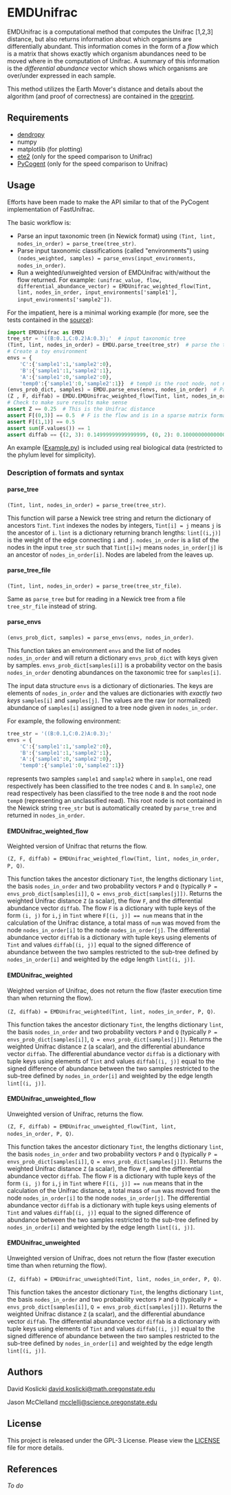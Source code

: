 # EMDUnifrac
EMDUnifrac is a computational method that computes the Unifrac [1,2,3] distance, but also returns information about which organisms are differentially abundant. This information comes in the form of a *flow* which is a matrix that shows exactly which organism abundances need to be moved where in the computation of Unifrac. A summary of this information is the *differential abundance* vector which shows which organisms are over/under expressed in each sample.

This method utilizes the Earth Mover's distance and details about the algorithm (and proof of correctness) are contained in the [preprint](http://biorxiv.org/content/early/2016/11/11/087171).

## Requirements ##
+ [dendropy](http://www.dendropy.org/)
+ numpy 
+ matplotlib (for plotting)
+ [ete2](http://etetoolkit.org/download/) (only for the speed comparison to Unifrac)
+ [PyCogent](https://github.com/pycogent/pycogent) (only for the speed comparison to Unifrac)

## Usage ##
Efforts have been made to make the API similar to that of the PyCogent implementation of FastUnifrac.

The basic workflow is:
+ Parse an input taxonomic treen (in Newick format) using `(Tint, lint, nodes_in_order) = parse_tree(tree_str)`.
+ Parse input taxonomic classifications (called "environments") using `(nodes_weighted, samples) = parse_envs(input_environments, nodes_in_order)`.
+ Run a weighted/unweighted version of EMDUnifrac with/without the flow returned. For example: `(unifrac_value, flow, differential_abundance_vector) = EMDUnifrac_weighted_flow(Tint, lint, nodes_in_order, input_environments['sample1'], input_environments['sample2'])`.

For the impatient, here is a minimal working example (for more, see the tests contained in the [source](https://github.com/dkoslicki/EMDUnifrac/blob/master/src/EMDUnifrac.py)):
```python
import EMDUnifrac as EMDU
tree_str = '((B:0.1,C:0.2)A:0.3);'  # input taxonomic tree
(Tint, lint, nodes_in_order) = EMDU.parse_tree(tree_str)  # parse the tree, getting nodes (Tint), edge lengths (lint), and node names (nodes_in_order)
# Create a toy environment
envs = {
	'C':{'sample1':1,'sample2':0},
	'B':{'sample1':1,'sample2':1},
	'A':{'sample1':0,'sample2':0},
	'temp0':{'sample1':0,'sample2':1}}  # temp0 is the root node, not named in Newick format, but included in nodes_in_order
(envs_prob_dict, samples) = EMDU.parse_envs(envs, nodes_in_order)  # Parse the environments.
(Z , F, diffab) = EMDU.EMDUnifrac_weighted_flow(Tint, lint, nodes_in_order, envs_prob_dict['sample1'], envs_prob_dict['sample2'])  # Run the weighted version of EMDUnifrac that returns the flow
# Check to make sure results make sense
assert Z == 0.25  # This is the Unifrac distance
assert F[(0,3)] == 0.5  # F is the flow and is in a sparse matrix format: a dictionary with tuple keys using elements of Tint and values T[(i, j)] equal to amount of abundance moved from organism nodes_in_order(i) to nodes_in_order(j)
assert F[(1,1)] == 0.5
assert sum(F.values()) == 1
assert diffab == {(2, 3): 0.14999999999999999, (0, 2): 0.10000000000000001}  # diffab is the differential abundance vector, also in a sparse matrix format: a dictionary with tuple keys using elements of Tint and values diffab[(i, j)] equal to the signed difference of abundance between the two samples restricted to the sub-tree defined by nodes_in_order(i) and weighted by the edge length lint[(i,j)].
```

An example ([Example.py](https://github.com/dkoslicki/EMDUnifrac/blob/master/src/Example.py)) is included using real biological data (restricted to the phylum 
level for simplicity).

### Description of formats and syntax ###
#### parse_tree ####
`(Tint, lint, nodes_in_order) = parse_tree(tree_str)`.

This function will parse a Newick tree string and return the dictionary of ancestors `Tint`.
`Tint` indexes the nodes by integers, `Tint[i] = j` means `j` is the ancestor of `i`.
`lint` is a dictionary returning branch lengths: `lint[(i,j)]` is the weight of the edge connecting `i` and `j`.
`nodes_in_order` is a list of the nodes in the input `tree_str` such that `Tint[i]=j` means `nodes_in_order[j]` is an ancestor of `nodes_in_order[i]`. Nodes are labeled from the leaves up.

#### parse_tree_file ####
`(Tint, lint, nodes_in_order) = parse_tree(tree_str_file)`.

Same as `parse_tree` but for reading in a Newick tree from a file `tree_str_file` instead of string.

#### parse_envs ####
`(envs_prob_dict, samples) = parse_envs(envs, nodes_in_order)`.

This function takes an environment `envs` and the list of nodes `nodes_in_order` and will return a dictionary `envs_prob_dict`
with keys given by samples. `envs_prob_dict[samples[i]]` is a probability vector on the basis `nodes_in_order` denoting abundances on the taxonomic tree for `samples[i]`.

The input data structure `envs` is a dictionary of dictionaries. The keys are elements of `nodes_in_order` and the values are dictionaries with *exactly two keys* `samples[i]` and `samples[j]`.
The values are the raw (or normalized) abundance of `samples[i]` assigned to a tree node given in `nodes_in_order`.

For example, the following environment:
```python
tree_str = '((B:0.1,C:0.2)A:0.3);'
envs = {
	'C':{'sample1':1,'sample2':0},
	'B':{'sample1':1,'sample2':1},
	'A':{'sample1':0,'sample2':0},
	'temp0':{'sample1':0,'sample2':1}}
```
represents two samples `sample1` and `sample2` where in `sample1`, one read respectively has been classified to the tree nodes `C` and `B`.
In `sample2`, one read respectively has been classified to the tree node `B` and the root node `temp0` (representing an unclassified read). This root node
is not contained in the Newick string `tree_str` but is automatically created by `parse_tree` and returned in `nodes_in_order`.

#### EMDUnifrac_weighted_flow ####
Weighted version of Unifrac that returns the flow.

`(Z, F, diffab) = EMDUnifrac_weighted_flow(Tint, lint, nodes_in_order, P, Q)`.

This function takes the ancestor dictionary `Tint`, the lengths dictionary `lint`, the basis `nodes_in_order`
and two probability vectors `P` and `Q` (typically `P = envs_prob_dict[samples[i]]`, `Q = envs_prob_dict[samples[j]])`.
Returns the weighted Unifrac distance `Z` (a scalar), the flow `F`, and the differential abundance vector `diffab`.
The flow `F` is a dictionary with tuple keys of the form `(i, j)` for `i,j` in `Tint` where `F[(i, j)] == num` means that in the calculation of the
Unifrac distance, a total mass of `num` was moved from the node `nodes_in_order[i]` to the node `nodes_in_order[j]`.
The differential abundance vector `diffab` is a dictionary with tuple keys using elements of `Tint` and values
`diffab[(i, j)]` equal to the signed difference of abundance between the two samples restricted to the sub-tree
defined by `nodes_in_order[i]` and weighted by the edge length `lint[(i, j)]`.

#### EMDUnifrac_weighted ####
Weighted version of Unifrac, does not return the flow (faster execution time than when returning the flow).

`(Z, diffab) = EMDUnifrac_weighted(Tint, lint, nodes_in_order, P, Q)`.

This function takes the ancestor dictionary `Tint`, the lengths dictionary `lint`, the basis `nodes_in_order`
and two probability vectors `P` and `Q` (typically `P = envs_prob_dict[samples[i]]`, `Q = envs_prob_dict[samples[j]])`.
Returns the weighted Unifrac distance `Z` (a scalar), and the differential abundance vector `diffab`.
The differential abundance vector `diffab` is a dictionary with tuple keys using elements of `Tint` and values
`diffab[(i, j)]` equal to the signed difference of abundance between the two samples restricted to the sub-tree
defined by `nodes_in_order[i]` and weighted by the edge length `lint[(i, j)]`.

#### EMDUnifrac_unweighted_flow ####
Unweighted version of Unifrac, returns the flow.

`(Z, F, diffab) = EMDUnifrac_unweighted_flow(Tint, lint, nodes_in_order, P, Q)`.

This function takes the ancestor dictionary `Tint`, the lengths dictionary `lint`, the basis `nodes_in_order`
and two probability vectors `P` and `Q` (typically `P = envs_prob_dict[samples[i]]`, `Q = envs_prob_dict[samples[j]])`.
Returns the weighted Unifrac distance `Z` (a scalar), the flow `F`, and the differential abundance vector `diffab`.
The flow `F` is a dictionary with tuple keys of the form `(i, j)` for `i,j` in `Tint` where `F[(i, j)] == num` means that in the calculation of the
Unifrac distance, a total mass of `num` was moved from the node `nodes_in_order[i]` to the node `nodes_in_order[j]`.
The differential abundance vector `diffab` is a dictionary with tuple keys using elements of `Tint` and values
`diffab[(i, j)]` equal to the signed difference of abundance between the two samples restricted to the sub-tree
defined by `nodes_in_order[i]` and weighted by the edge length `lint[(i, j)]`.

#### EMDUnifrac_unweighted ####
Unweighted version of Unifrac, does not return the flow (faster execution time than when returning the flow).

`(Z, diffab) = EMDUnifrac_unweighted(Tint, lint, nodes_in_order, P, Q)`.

This function takes the ancestor dictionary `Tint`, the lengths dictionary `lint`, the basis `nodes_in_order`
and two probability vectors `P` and `Q` (typically `P = envs_prob_dict[samples[i]]`, `Q = envs_prob_dict[samples[j]])`.
Returns the weighted Unifrac distance `Z` (a scalar), and the differential abundance vector `diffab`.
The differential abundance vector `diffab` is a dictionary with tuple keys using elements of `Tint` and values
`diffab[(i, j)]` equal to the signed difference of abundance between the two samples restricted to the sub-tree
defined by `nodes_in_order[i]` and weighted by the edge length `lint[(i, j)]`.


## Authors ##
David Koslicki <david.koslicki@math.oregonstate.edu>

Jason McClelland <mcclellj@science.oregonstate.edu>


## License ##
This project is released under the GPL-3 License. Please view the [LICENSE](https://github.com/dkoslicki/EMDUnifrac/blob/master/LICENSE) file for more details.

## References ##
*To do*